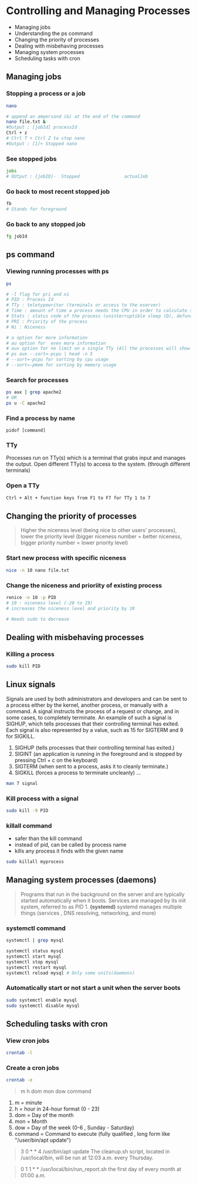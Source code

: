 # Controlling and Managing Processes

- Managing jobs
- Understanding the ps command
- Changing the priority of processes
- Dealing with misbehaving processes
- Managing system processes
- Scheduling tasks with cron

## Managing jobs

### Stopping a process or a job

```bash
nano
```

```bash
# append an ampersand (&) at the end of the command
nano file.txt &
#Output : [jobId] processId
Ctrl + z
# Ctrl T + Ctrl Z to stop nano
#Output : [1]+ Stopped nano
```

### See stopped jobs

```bash
jobs
# OUtput : [jobID]-  Stopped                 actualJob
```

### Go back to most recent stopped job

```bash
fb
# Stands for foreground
```

### Go back to any stopped job

```bash
fg jobId
```

## ps command

### Viewing running processes with ps

```bash
ps

# -l flag for pri and ni
# PID : Process Id
# TTy : teletypewriter (terminals or access to the eserver)
# Time : amount of time a process needs the CPU in order to calculate something
# Stats : status code of the process (uninterruptible sleep (D), defunct (Z), stopped (T), interruptible sleep (S), and in the run queue (R))
# PRI : Priority of the process
# Ni : Niceness

# a option for more information
# au option for  even more information
# aux option for no limit on a single TTy (All the processes will show including system-level processes)
# ps aux --sort=-pcpu | head -n 5
# --sort=-pcpu for sorting by cpu usage
# --sort=-pmem for sorting by memory usage
```

### Search for processes

```bash
ps aux | grep apache2
# OR
ps u -C apache2
```

### Find a process by name

```
pidof [command]
```

### TTy

Processes run on TTy(s) which is a terminal that grabs input and manages the output.
Open different TTy(s) to access to the system. (through different terminals)

### Open a TTy

```bash
Ctrl + Alt + function keys from F1 to F7 for TTy 1 to 7
```

## Changing the priority of processes

> Higher the niceness level (being nice to other users' processes), lower the priority level (bigger niceness number = better niceness, bigger priority number = lower priority level)

### Start new process with specific niceness

```bash
nice -n 10 nano file.txt
```

### Change the niceness and prioriity of existing process

```bash
renice -n 10 -p PID
# 10 : niceness level (-20 to 19)
# increases the niceness level and priority by 10

# Needs sudo to decrease
```

## Dealing with misbehaving processes

### Killing a process

```bash
sudo kill PID
```

## Linux signals

Signals are used by both administrators and developers and can be sent to a process
either by the kernel, another process, or manually with a command. A signal instructs the process
of a request or change, and in some cases, to completely terminate. An example of such a signal is
SIGHUP, which tells processes that their controlling terminal has exited. Each signal is also represented by a value, such as 15 for SIGTERM and 9 for SIGKILL.

1. SIGHUP (tells processes that their controlling terminal has exited.)
2. SIGINT (an application is running in the foreground and is stopped by pressing Ctrl + c on the keyboard)
3. SIGTERM (when sent to a process, asks it to cleanly terminate.)
4. SIGKILL (forces a process to terminate uncleanly)
   ...

```bash
man 7 signal
```

### Kill process with a signal

```bash
sudo kill -9 PID
```

### killall command

- safer than the kill command
- instead of pid, can be called by process name
- kills any process it finds with the given name

```bash
sudo killall myprocess
```

## Managing system processes (daemons)

> Programs that run in the background on the server and are typically started automatically when it boots.
> Services are managed by its init system, referred to as PID 1. **(systemd)**
> systemd manages multiple things (services , DNS resolving, networking, and more)

### systemctl command

```bash
systemctl | grep mysql
```

```bash
systemctl status mysql
systemctl start mysql
systemctl stop mysql
systemctl restart mysql
systemctl reload mysql # Only some units(daemons)
```

### Automatically start or not start a unit when the server boots

```bash
sudo systemctl enable mysql
sudo systemctl disable mysql
```

## Scheduling tasks with cron

### View cron jobs

```bash
crontab -l
```

### Create a cron jobs

```bash
crontab -e
```

> m h dom mon dow command

1. m = minute
2. h = hour in 24-hour format (0 - 23)
3. dom = Day of the month
4. mon = Month
5. dow = Day of the week (0-6 , Sunday - Saturday)
6. command = Command to execute (fully qualified , long form like "/user/bin/apt update")

> 3 0 \* \* 4 /usr/bin/apt update
> The cleanup.sh script, located in /usr/local/bin, will be run at 12:03 a.m. every Thursday.

> 0 1 1 \* \* /usr/local/bin/run_report.sh
> the first day of every month at 01:00 a.m.
